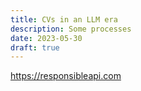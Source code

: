 ```yaml
---
title: CVs in an LLM era
description: Some processes
date: 2023-05-30
draft: true
---
```


<https://responsibleapi.com>
